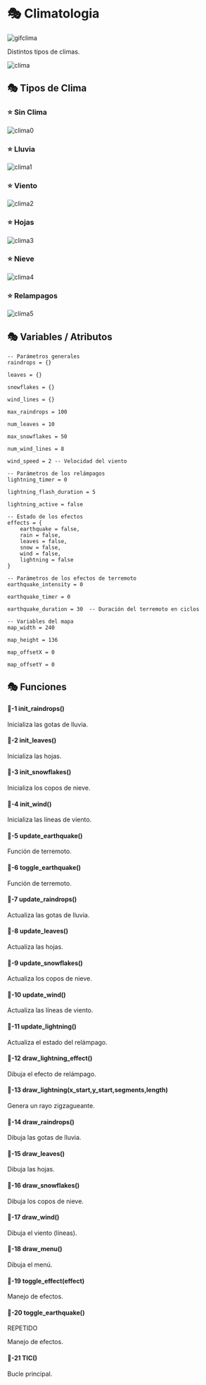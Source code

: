 # 🎭 Climatologia

![gifclima](./Imagenes/climatologia.gif)

Distintos tipos de climas.

![clima](./Imagenes/Climatologia.jpg)

## 🎭 Tipos de Clima

### ⭐️ Sin Clima

![clima0](./Imagenes/clima0.png)

### ⭐️ Lluvia

![clima1](./Imagenes/clima2.png)

### ⭐️ Viento

![clima2](./Imagenes/clima3.png)

### ⭐️ Hojas

![clima3](./Imagenes/clima4.png)

### ⭐️ Nieve

![clima4](./Imagenes/clima1.png)

### ⭐️ Relampagos

![clima5](./Imagenes/clima5.png)

## 🎭 Variables / Atributos

```
-- Parámetros generales
raindrops = {}

leaves = {}

snowflakes = {}

wind_lines = {}

max_raindrops = 100

num_leaves = 10

max_snowflakes = 50

num_wind_lines = 8

wind_speed = 2 -- Velocidad del viento

-- Parámetros de los relámpagos
lightning_timer = 0

lightning_flash_duration = 5

lightning_active = false

-- Estado de los efectos
effects = {
    earthquake = false,
    rain = false,
    leaves = false,
    snow = false,
    wind = false,
    lightning = false
}

-- Parámetros de los efectos de terremoto
earthquake_intensity = 0

earthquake_timer = 0

earthquake_duration = 30  -- Duración del terremoto en ciclos

-- Variables del mapa
map_width = 240

map_height = 136

map_offsetX = 0

map_offsetY = 0
```

## 🎭 Funciones

#### 🔑-1  init_raindrops()

Inicializa las gotas de lluvia.

#### 🔑-2  init_leaves()

Inicializa las hojas.

#### 🔑-3  init_snowflakes()

Inicializa los copos de nieve.

#### 🔑-4  init_wind()

Inicializa las líneas de viento.

#### 🔑-5  update_earthquake()

Función de terremoto.

#### 🔑-6  toggle_earthquake()

Función de terremoto.

#### 🔑-7  update_raindrops()

Actualiza las gotas de lluvia.

#### 🔑-8  update_leaves()

Actualiza las hojas.

#### 🔑-9  update_snowflakes()

Actualiza los copos de nieve.

#### 🔑-10  update_wind()

Actualiza las líneas de viento.

#### 🔑-11  update_lightning()

Actualiza el estado del relámpago.

#### 🔑-12  draw_lightning_effect()

Dibuja el efecto de relámpago.

#### 🔑-13  draw_lightning(x_start,y_start,segments,length)

Genera un rayo zigzagueante.

#### 🔑-14  draw_raindrops()

Dibuja las gotas de lluvia.

#### 🔑-15  draw_leaves()

Dibuja las hojas.

#### 🔑-16  draw_snowflakes()

Dibuja los copos de nieve.

#### 🔑-17  draw_wind()

Dibuja el viento (líneas).

#### 🔑-18  draw_menu()

Dibuja el menú.

#### 🔑-19  toggle_effect(effect)

Manejo de efectos.

#### 🔑-20  toggle_earthquake()
REPETIDO

Manejo de efectos.

#### 🔑-21  TIC()

Bucle principal.